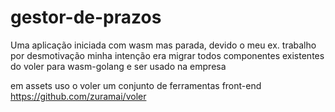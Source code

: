 # gestor-de-prazos
Uma aplicação iniciada com wasm mas parada, devido o meu ex. trabalho por desmotivação
minha intenção era migrar todos componentes existentes do voler para wasm-golang e ser usado na empresa

em assets uso o voler um conjunto de ferramentas front-end https://github.com/zuramai/voler
